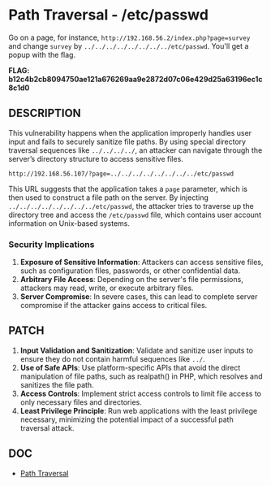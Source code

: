# Path Traversal - /etc/passwd

Go on a page, for instance, `http://192.168.56.2/index.php?page=survey` and change `survey` by `../../../../../../../../etc/passwd`. You'll get a popup with the flag.

**FLAG:
b12c4b2cb8094750ae121a676269aa9e2872d07c06e429d25a63196ec1c8c1d0** 

## DESCRIPTION

This vulnerability happens when the application improperly handles user input and fails to securely sanitize file paths. By using special directory traversal sequences like `../../../../`, an attacker can navigate through the server’s directory structure to access sensitive files.

`http://192.168.56.107/?page=../../../../../../../../etc/passwd
`

This URL suggests that the application takes a `page` parameter, which is then used to construct a file path on the server. By injecting `../../../../../../../../etc/passwd`, the attacker tries to traverse up the directory tree and access the `/etc/passwd` file, which contains user account information on Unix-based systems.

### Security Implications

1.  **Exposure of Sensitive Information**: Attackers can access sensitive files, such as configuration files, passwords, or other confidential data.
2.  **Arbitrary File Access**: Depending on the server's file permissions, attackers may read, write, or execute arbitrary files.
3.  **Server Compromise**: In severe cases, this can lead to complete server compromise if the attacker gains access to critical files.

## PATCH

1.  **Input Validation and Sanitization**: Validate and sanitize user inputs to ensure they do not contain harmful sequences like `../`.
2.  **Use of Safe APIs**: Use platform-specific APIs that avoid the direct manipulation of file paths, such as realpath() in PHP, which resolves and sanitizes the file path.
3.  **Access Controls**: Implement strict access controls to limit file access to only necessary files and directories.
4.  **Least Privilege Principle**: Run web applications with the least privilege necessary, minimizing the potential impact of a successful path traversal attack.

## DOC

- [Path Traversal](https://owasp.org/www-community/attacks/Path_Traversal)